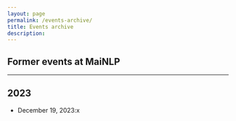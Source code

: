 ```yaml
---
layout: page
permalink: /events-archive/
title: Events archive
description: 
---
```


## Former events at MaiNLP
---

2023
---
  <ul>
    <li>December 19, 2023:x</li>
  </ul>
